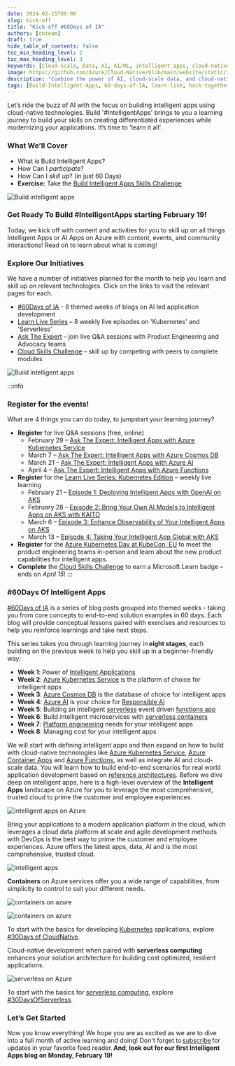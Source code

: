 ```yaml
---
date: 2024-02-15T09:00
slug: kick-off
title: "Kick-off #60Days of IA"
authors: [cnteam]
draft: true
hide_table_of_contents: false
toc_min_heading_level: 2
toc_max_heading_level: 3
keywords: [Cloud-Scale, Data, AI, AI/ML, intelligent apps, cloud-native, 60-days, enterprise apps, digital experiences, app modernization]
image: https://github.com/Azure/Cloud-Native/blob/main/website/static/img/ogImage.png
description: "Combine the power of AI, cloud-scale data, and cloud-native app development to create highly differentiated digital experiences. Develop adaptive, responsive, and personalized experiences by building and modernizing intelligent applications with Azure." 
tags: [Build-Intelligent-Apps, 60-days-of-IA, learn-live, hack-together, community-buzz, ask-the-expert, azure-kubernetes-service, azure-functions, azure-openai, azure-container-apps, azure-cosmos-db, github-copilot, github-codespaces, github-actions]
---
```


<head> 
  <meta property="og:url" content="https://azure.github.io/cloud-native/60daysofia/kick-off"/>
  <meta property="og:type" content="website"/> 
  <meta property="og:title" content="**Build Intelligent Apps | AI Apps on Azure"/> 
  <meta property="og:description" content="Join us on a learning journey to build intelligent apps on Azure. Read all about the upcoming #BuildIntelligentApps initiative on this post!"/> 
  <meta property="og:image" content="https://github.com/Azure/Cloud-Native/blob/main/website/static/img/ogImage.png"/> 
  <meta name="twitter:url" content="https://azure.github.io/Cloud-Native/60daysofIA/kick-off" /> 
  <meta name="twitter:title" content="**Build Intelligent Apps | AI Apps on Azure" /> 
  <meta name="twitter:description" content="Join us on a learning journey to build intelligent apps on Azure. Read all about the upcoming #BuildIntelligentApps initiative on this post!” /> 
  <meta name="twitter:image" content="https://azure.github.io/Cloud-Native/img/ogImage.png" /> 
  <meta name="twitter:card" content="summary_large_image" /> 
  <meta name="twitter:creator" content="@devanshidiaries" /> 
  <link rel="canonical" href="https://azure.github.io/Cloud-Native/60daysofIA/kick-off" /> 
</head> 

<!-- End METADATA -->

Let’s ride the buzz of AI with the focus on building intelligent apps using cloud-native technologies. Build '#IntelligentApps' brings to you a learning journey to build your skills on creating differentiated experiences while modernizing your applications. It’s time to 'learn it all'. 

### What We’ll Cover

* What is Build Intelligent Apps?
* How Can I *participate*?
* How Can I *skill up*? (in just 60 Days)
* **Exercise:** Take the [Build Intelligent Apps Skills Challenge](https://aka.ms/build-ia/csc)

![Build intelligent apps](../../static/img/60-days-of-ia/60-days-of-ia-cloud-skills-banner.jpg)

### Get Ready To Build #IntelligentApps starting February 19!

Today, we kick off with content and activities for you to skill up on all things Intelligent Apps or AI Apps on Azure with content, events, and community interactions! Read on to learn about what is coming!

### Explore Our Initiatives

We have a number of initiatives planned for the month to help you learn and skill up on relevant technologies. Click on the links to visit the relevant pages for each.

* [#60Days of IA](https://aka.ms/build-ia/60days) - 8 themed weeks of blogs on AI led application development
* [Learn Live Series](https://aka.ms/FallForIA/LearnLive) – 8 weekly live episodes on 'Kubernetes' and 'Serverless'
* [Ask The Expert](https://aka.ms/build-ia/ATE-series) – join live Q&A sessions with Product Engineering and Advocacy teams
* [Cloud Skills Challenge](https://aka.ms/build-ia/csc) – skill up by competing with peers to complete modules

![Build intelligent apps](../../static/img/60-days-of-ia/60-days-of-ia-cloud-skills-modules.png)

:::info
### Register for the events!

What are 4 things you can do today, to jumpstart your learning journey?

* **Register** for live Q&A sessions (free, online) 
  * February 29 – [Ask The Expert: Intelligent Apps with Azure Kubernetes Service](https://aka.ms/intelligent-apps/ate-aks/?ocid=buildia24_60days_blogs)
  * March 7 – [Ask The Expert: Intelligent Apps with Azure Cosmos DB](https://aka.ms/intelligent-apps/ate-cosmos/?ocid=buildia24_60days_blogs)
  * March 21 - [Ask The Expert: Intelligent Apps with Azure AI](https://aka.ms/intelligent-apps/ate-ai/?ocid=buildia24_60days_blogs) 
  * April 4 – [Ask The Expert: Intelligent Apps with Azure Functions](https://aka.ms/intelligent-apps/ate-functions/?ocid=buildia24_60days_blogs)
* **Register** for the [Learn Live Series: Kubernetes Edition](https://aka.ms/intelligent-apps/aks-learnlive?ocid=buildia24_LL_website&ocid=buildia24_60days_blogs) – weekly live learning 
  * February 21 – [Episode 1: Deploying Intelligent Apps with OpenAI on AKS](https://aka.ms/learn-live-building-intelligent-apps-aks-ep1?ocid=buildia24_60days_blogs) 
  * February 28 – [Episode 2: Bring Your Own AI Models to Intelligent Apps on AKS with KAITO](https://aka.ms/learn-live-building-intelligent-apps-aks-ep2?ocid=buildia24_60days_blogs)
  * March 6 – [Episode 3: Enhance Observability of Your Intelligent Apps on AKS](https://aka.ms/learn-live-building-intelligent-apps-aks-ep3?ocid=buildia24_60days_blogs)
  * March 13 – [Episode 4: Taking Your Intelligent App Global with AKS](https://aka.ms/learn-live-building-intelligent-apps-aks-ep4?ocid=buildia24_60days_blogs)
* **Register** for the [Azure Kubernetes Day at KubeCon, EU](https://aka.ms/aks-day?ocid=buildia24_60days_blogs) to meet the product engineering teams in-person and learn about the new product capabilities for intelligent apps.
* **Complete** the [Cloud Skills Challenge](https://aka.ms/intelligent-apps/apps-csc?ocid=buildia24_60days_blogs) to earn a Microsoft Learn badge – ends on *April 15*!
:::

### #60Days Of Intelligent Apps

[#60Days of IA](https://aka.ms/build-ia/60days) is a series of blog posts grouped into themed weeks - taking you from core concepts to end-to-end solution examples in 60 days. Each blog will provide conceptual lessons paired with exercises and resources to help you reinforce learnings and take next steps.

This series takes you through learning journey in **eight stages**, each building on the previous week to help you skill up in a beginner-friendly way:

* **Week 1**: Power of [Intelligent Applications](https://azure.microsoft.com/en-us/blog/build-next-generation-ai-powered-applications-on-microsoft-azure/?ocid=buildia24_60days_blogs)
* **Week 2**: [Azure Kubernetes Service](https://learn.microsoft.com/en-us/azure/aks/?ocid=buildia24_60days_blogs) is the platform of choice for intelligent apps
* **Week 3**: [Azure Cosmos DB](https://learn.microsoft.com/en-us/azure/cosmos-db/introduction?ocid=buildia24_60days_blogs) is the database of choice for intelligent apps
* **Week 4**: [Azure AI](https://learn.microsoft.com/en-us/azure/ai-services/ai-services-and-ecosystem?ocid=buildia24_60days_blogs) is your choice for [Responsible AI](https://www.microsoft.com/en-us/ai/responsible-ai?ocid=buildia24_60days_blogs)
* **Week 5**: Building an intelligent [serverless](https://azure.microsoft.com/en-us/solutions/serverless/?ocid=buildia24_60days_blogs) event driven [functions app](https://learn.microsoft.com/en-us/azure/azure-functions/functions-overview?pivots=programming-language-csharp?ocid=buildia24_60days_blogs)
* **Week 6**: Build intelligent microservices with [serverless containers](https://learn.microsoft.com/en-us/azure/container-apps/overview?ocid=buildia24_60days_blogs)
* **Week 7**: [Platform engineering](https://learn.microsoft.com/en-us/platform-engineering/?ocid=buildia24_60days_blogs) needs for your intelligent apps
* **Week 8**: Managing cost for your intelligent apps 

We will start with defining intelligent apps and then expand on how to build with cloud-native technologies like [Azure Kubernetes Service](https://azure.microsoft.com/en-us/products/kubernetes-service/?WT.mc_id=javascript-99907-ninarasi&ocid=buildia24_60days_blogs), [Azure Container Apps](https://azure.microsoft.com/en-us/products/container-apps/?WT.mc_id=javascript-99907-ninarasi&?ocid=buildia24_60days_blogs) and [Azure Functions](https://azure.microsoft.com/en-us/products/functions?WT.mc_id=javascript-99907-ninarasi&?ocid=buildia24_60days_blogs), as well as integrate AI and cloud-scale data. You will learn how to build end-to-end scenarios for real world application development based on [reference architectures](https://learn.microsoft.com/en-us/azure/architecture/??ocid=buildia24_60days_blogs). Before we dive deep on intelligent apps, here is a high-level overview of the **Intelligent Apps** landscape on Azure for you to leverage the most comprehensive, trusted cloud to prime the customer and employee experiences.

![intelligent apps on Azure](../../static/img/60-days-of-ia/blogs/2024-02-15/intelligent-apps-on-azure.png)

Bring your applications to a modern application platform in the cloud, which leverages a cloud data platform at scale and agile development methods with DevOps is the best way to prime the customer and employee experiences. Azure offers the latest apps, data, AI and is the most comprehensive, trusted cloud.

![intelligent apps](../../static/img/60-days-of-ia/blogs/2024-02-15/intelligent-apps.png)

**Containers** on Azure services offer you a wide range of capabilities, from simplicity to control to suit your different needs.

![containers on azure](../../static/img/fallforia/blogs/2023-09-17/Containers-on-Azure.jpg)

![containers on azure](../../static/img/fallforia/blogs/2023-09-17/Containers-on-Azure-2.jpg)

To start with the basics for developing [Kubernetes](https://azure.microsoft.com/en-us/products/kubernetes-service/?WT.mc_id=javascript-99907-ninarasi&ocid=buildia24_60days_blogs) applications, explore [#30Days of CloudNative](https://azure.github.io/Cloud-Native/cnny-2023).

Cloud-native development when paired with **serverless computing** enhances your solution architecture for building cost optimized, resilient applications.

![serverless on Azure](../../static/img/60-days-of-ia/blogs/2024-02-15/serverless-on-azure.jpg)

To start with the basics for [serverless computing](https://azure.microsoft.com/solutions/serverless/?WT.mc_id=javascript-99907-ninarasi&?ocid=buildia24_60days_blogs), explore [#30DaysOfServerless](https://azure.github.io/Cloud-Native/blog).

### Let’s Get Started

Now you know everything! We hope you are as excited as we are to dive into a full month of active learning and doing! Don't forget to [subscribe](https://azure.github.io/Cloud-Native/60DaysOfIA/rss.xml) for updates in your favorite feed reader. **And, look out for our first Intelligent Apps blog on Monday, February 19!**